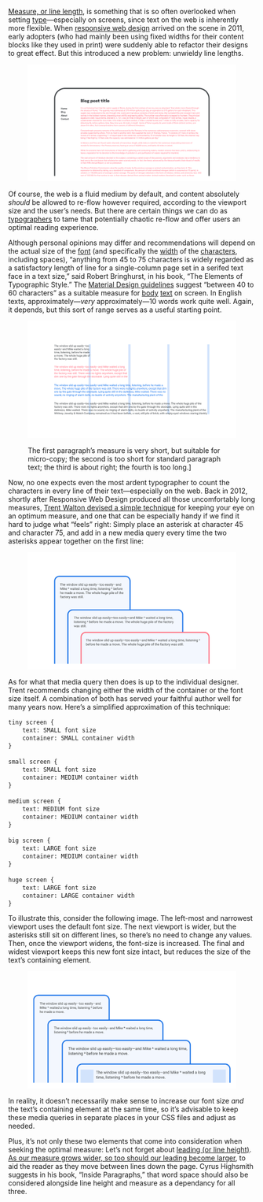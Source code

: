 
[Measure, or line length](/glossary/measure_line_length), is something that is so often overlooked when setting [type](/glossary/type)—especially on screens, since text on the web is inherently more flexible. When [responsive web design](https://en.wikipedia.org/wiki/Responsive_web_design) arrived on the scene in 2011, early adopters (who had mainly been using fixed widths for their content blocks like they used in print) were suddenly able to refactor their designs to great effect. But this introduced a new problem: unwieldy line lengths.

<figure>

![An approximation of a web page, showing body text with a line length that is uncomfortably long.](images/3.2.1.svg)

</figure>

Of course, the web is a fluid medium by default, and content absolutely *should* be allowed to re-flow however required, according to the viewport size and the user’s needs. But there are certain things we can do as [typographers](/glossary/typographer) to tame that potentially chaotic re-flow and offer users an optimal reading experience.

Although personal opinions may differ and recommendations will depend on the actual size of the [font](/glossary/font) (and specifically the [width](/glossary/width) of the [characters](/glossary/character), including spaces), “anything from 45 to 75 characters is widely regarded as a satisfactory length of line for a single-column page set in a serifed text face in a text size,” said Robert Bringhurst, in his book, “The Elements of Typographic Style.” The [Material Design guidelines](https://material.io/design) suggest “between 40 to 60 characters” as a suitable measure for [body](/glossary/body) [text](/glossary/text_copy) on screen. In English texts, approximately—*very* approximately—10 words work quite well. Again, it depends, but this sort of range serves as a useful starting point.

<figure>

![Four paragraphs of varying line lengths. The first is short, but suitable for micro-copy; the second is too short for standard paragraph text; the third is about right; the fourth is too long.](images/thumbnail.svg)
<figcaption>The first paragraph’s measure is very short, but suitable for micro-copy; the second is too short for standard paragraph text; the third is about right; the fourth is too long.]</figcaption>

</figure>

Now, no one expects even the most ardent typographer to count the characters in every line of their text—especially on the web. Back in 2012, shortly after Responsive Web Design produced all those uncomfortably long measures, [Trent Walton devised a simple technique](https://trentwalton.com/2012/06/19/fluid-type/) for keeping your eye on an optimum measure, and one that can be especially handy if we find it hard to judge what “feels” right: Simply place an asterisk at character 45 and character 75, and add in a new media query every time the two asterisks appear together on the first line:

<figure>

![An approximation of three different browser viewports, with text filling the container. This results in an undesirably long measure in the third example.](images/3.2.3.svg)

</figure>

As for what that media query then does is up to the individual designer. Trent recommends changing either the width of the container or the font size itself. A combination of both has served your faithful author well for many years now. Here’s a simplified approximation of this technique:

```
tiny screen {
	text: SMALL font size
	container: SMALL container width
}

small screen {
	text: SMALL font size
	container: MEDIUM container width
}

medium screen {
	text: MEDIUM font size
	container: MEDIUM container width
}

big screen {
	text: LARGE font size
	container: MEDIUM container width
}

huge screen {
	text: LARGE font size
	container: LARGE container width
}
```

To illustrate this, consider the following image. The left-most and narrowest viewport uses the default font size. The next viewport is wider, but the asterisks still sit on different lines, so there’s no need to change any values. Then, once the viewport widens, the font-size is increased. The final and widest viewport keeps this new font size intact, but reduces the size of the text’s containing element.

<figure>

![An approximation of four different browser viewports, with text filling the container. In the third example, as the browser becomes wider, the font size is increased to better fill the space. In the fourth example, the containing element becomes narrower to stop the line becoming too wide.](images/3.2.4.svg)

</figure>

In reality, it doesn’t necessarily make sense to increase our font size *and* the text’s containing element at the same time, so it’s advisable to keep these media queries in separate places in your CSS files and adjust as needed.

Plus, it’s not only these two elements that come into consideration when seeking the optimal measure: Let’s not forget about [leading (or line height)](/glossary/line_height_leading). [As our measure grows wider, so too should our leading become larger](/lesson/choosing_a_suitable_line_height), to aid the reader as they move between lines down the page. Cyrus Highsmith suggests in his book, “Inside Paragraphs,” that word space should also be considered alongside line height and measure as a dependancy for all three.
